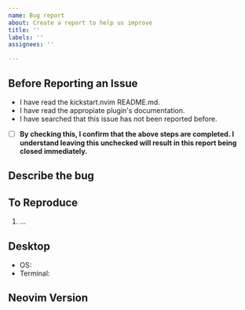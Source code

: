 ```yaml
---
name: Bug report
about: Create a report to help us improve
title: ''
labels: ''
assignees: ''

---
```


<!-- Any bug report not following this template will be immediately closed. Thanks -->

## Before Reporting an Issue
- I have read the kickstart.nvim README.md.
- I have read the appropiate plugin's documentation.
- I have searched that this issue has not been reported before.

- [ ] **By checking this, I confirm that the above steps are completed. I understand leaving this unchecked will result in this report being closed immediately.**

## Describe the bug
<!-- A clear and concise description of what the bug is. -->

## To Reproduce
<!-- Steps to reproduce the behavior. -->
1. ...

## Desktop
<!-- please complete the following information. -->
- OS:
- Terminal:

## Neovim Version
<!-- Output of running `:version` from inside of neovim. -->

```
```
